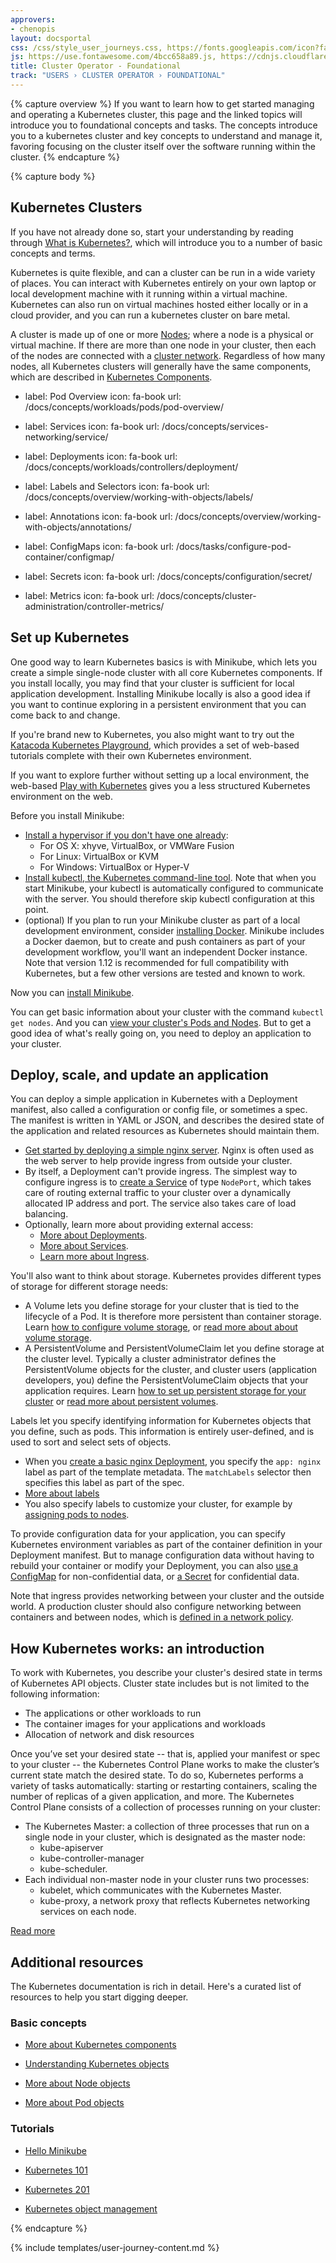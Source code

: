 ```yaml
---
approvers:
- chenopis
layout: docsportal
css: /css/style_user_journeys.css, https://fonts.googleapis.com/icon?family=Material+Icons
js: https://use.fontawesome.com/4bcc658a89.js, https://cdnjs.cloudflare.com/ajax/libs/prefixfree/1.0.7/prefixfree.min.js
title: Cluster Operator - Foundational
track: "USERS › CLUSTER OPERATOR › FOUNDATIONAL"
---
```


{% capture overview %}
If you want to learn how to get started managing and operating a Kubernetes cluster, this page and the linked topics will introduce you to foundational concepts and tasks.
The concepts introduce you to a kubernetes cluster and key concepts to understand and manage it, favoring focusing on the cluster itself over the software running within the cluster.
{% endcapture %}

<!-- Foundational:
Nodes, Pods, Networks, Deployments, Services, ConfigMaps, Secrets
Labels, Selectors, Annotations
Metrics -->


{% capture body %}
## Kubernetes Clusters

If you have not already done so, start your understanding by reading through [What is Kubernetes?](/docs/concepts/overview/what-is-kubernetes/), which will introduce you to a number of basic concepts and terms. 

Kubernetes is quite flexible, and can a cluster can be run in a wide variety of places. You can interact with Kubernetes entirely on your own laptop or local development machine with it running within a virtual machine. Kubernetes can also run on virtual machines hosted either locally or in a cloud provider, and you can run a kubernetes cluster on bare metal. 

A cluster is made up of one or more [Nodes](/docs/concepts/architecture/nodes/); where a node is a physical or virtual machine. If there are more than one node in your cluster, then each of the nodes are connected with a [cluster network](/docs/concepts/cluster-administration/networking/). Regardless of how many nodes, all Kubernetes clusters will generally have the same components, which are described in [Kubernetes Components](/docs/concepts/overview/components).





 - label: Pod Overview
    icon: fa-book
    url: /docs/concepts/workloads/pods/pod-overview/
 - label: Services
    icon: fa-book
    url: /docs/concepts/services-networking/service/
  - label: Deployments
    icon: fa-book
    url: /docs/concepts/workloads/controllers/deployment/
  - label: Labels and Selectors
    icon: fa-book
    url: /docs/concepts/overview/working-with-objects/labels/
  - label: Annotations
    icon: fa-book
    url: /docs/concepts/overview/working-with-objects/annotations/
  - label: ConfigMaps
    icon: fa-book
    url: /docs/tasks/configure-pod-container/configmap/
  - label: Secrets
    icon: fa-book
    url: /docs/concepts/configuration/secret/

  - label: Metrics
    icon: fa-book
    url: /docs/concepts/cluster-administration/controller-metrics/

## Set up Kubernetes

One good way to learn Kubernetes basics is with Minikube, which lets you create a simple single-node cluster with all core Kubernetes components. If you install locally, you may find that your cluster is sufficient for local application development. Installing Minikube locally is also a good idea if you want to continue exploring in a persistent environment that you can come back to and change.

If you're brand new to Kubernetes, you also might want to try out the [Katacoda Kubernetes Playground](https://www.katacoda.com/courses/kubernetes/playground), which provides a set of web-based tutorials complete with their own Kubernetes environment.

If you want to explore further without setting up a local environment, the web-based [Play with Kubernetes](http://labs.play-with-k8s.com/) gives you a less structured Kubernetes environment on the web.

Before you install Minikube:

* [Install a hypervisor if you don't have one already](/docs/tasks/tools/install-minikube/#install-a-hypervisor):
    * For OS X: xhyve, VirtualBox, or VMWare Fusion
    * For Linux: VirtualBox or KVM
    * For Windows: VirtualBox or Hyper-V
* [Install kubectl, the Kubernetes command-line tool](/docs/tasks/tools/install-kubectl/). Note that when you start Minikube, your kubectl is automatically configured to communicate with the server. You should therefore skip kubectl configuration at this point.
* (optional) If you plan to run your Minikube cluster as part of a local development environment, consider [installing Docker](/docs/setup/independent/install-kubeadm/#installing-docker). Minikube includes a Docker daemon, but to create and push containers as part of your development workflow, you'll want an independent Docker instance. Note that version 1.12 is recommended for full compatibility with Kubernetes, but a few other versions are tested and known to work.

Now you can [install Minikube](/docs/tasks/tools/install-minikube/).

You can get basic information about your cluster with the command `kubectl get nodes`. And you can [view your cluster's Pods and Nodes](/docs/tutorials/kubernetes-basics/explore-intro/). But to get a good idea of what's really going on, you need to deploy an application to your cluster.

## Deploy, scale, and update an application

You can deploy a simple application in Kubernetes with a Deployment manifest, also called a configuration or config file, or sometimes a spec. The manifest is written in YAML or JSON, and describes the desired state of the application and related resources as Kubernetes should maintain them.

* [Get started by deploying a simple nginx server](/docs/tasks/run-application/run-stateless-application-deployment/). Nginx is often used as the web server to help provide ingress from outside your cluster.
* By itself, a Deployment can't provide ingress. The simplest way to configure ingress is to [create a Service](/docs/tasks/access-application-cluster/service-access-application-cluster/) of type `NodePort`, which takes care of routing external traffic to your cluster over a dynamically allocated IP address and port. The service also takes care of load balancing.
* Optionally, learn more about providing external access:
    * [More about Deployments](/docs/concepts/workloads/controllers/deployment/).
    * [More about Services](/docs/concepts/services-networking/service/).
    * [Learn more about Ingress](/docs/concepts/services-networking/ingress/).

You'll also want to think about storage. Kubernetes provides different types of storage for different storage needs:

* A Volume lets you define storage for your cluster that is tied to the lifecycle of a Pod. It is therefore more persistent than container storage. Learn [how to configure volume storage](/docs/tasks/configure-pod-container/configure-volume-storage/), or [read more about about volume storage](/docs/concepts/storage/volumes/).
* A PersistentVolume and PersistentVolumeClaim let you define storage at the cluster level. Typically a cluster administrator defines the PersistentVolume objects for the cluster, and cluster users (application developers, you) define the PersistentVolumeClaim objects that your application requires. Learn [how to set up persistent storage for your cluster](/docs/tasks/configure-pod-container/configure-persistent-volume-storage/) or [read more about persistent volumes](/docs/concepts/storage/persistent-volumes/).

Labels let you specify identifying information for Kubernetes objects that you define, such as pods. This information is entirely user-defined, and is used to sort and select sets of objects.

* When you [create a basic nginx Deployment](/docs/tasks/run-application/run-stateless-application-deployment/), you specify the `app: nginx` label as part of the template metadata. The `matchLabels` selector then specifies this label as part of the spec.
* [More about labels](https://kubernetes.io/docs/concepts/overview/working-with-objects/labels/)
* You also specify labels to customize your cluster, for example by [assigning pods to nodes](/docs/concepts/configuration/assign-pod-node/).

To provide configuration data for your application, you can specify Kubernetes environment variables as part of the container definition in your Deployment manifest. But to manage configuration data without having to rebuild your container or modify your Deployment, you can also [use a ConfigMap](/docs/tasks/configure-pod-container/configmap/) for non-confidential data, or [a Secret](/docs/tasks/inject-data-application/distribute-credentials-secure/) for confidential data.

Note that ingress provides networking between your cluster and the outside world. A production cluster should also configure networking between containers and between nodes, which is [defined in a network policy](/docs/tasks/administer-cluster/declare-network-policy/).

## How Kubernetes works: an introduction

To work with Kubernetes, you describe your cluster's desired state in terms of Kubernetes API objects. Cluster state includes but is not limited to the following information:

* The applications or other workloads to run
* The container images for your applications and workloads
* Allocation of network and disk resources

Once you’ve set your desired state -- that is, applied your manifest or spec to your cluster -- the Kubernetes Control Plane works to make the cluster’s current state match the desired state. To do so, Kubernetes performs a variety of tasks automatically: starting or restarting containers, scaling the number of replicas of a given application, and more. The Kubernetes Control Plane consists of a collection of processes running on your cluster:

* The Kubernetes Master: a collection of three processes that run on a single node in your cluster, which is designated as the master node: 
    * kube-apiserver
    * kube-controller-manager
    * kube-scheduler.
* Each individual non-master node in your cluster runs two processes:
    * kubelet, which communicates with the Kubernetes Master.
    * kube-proxy, a network proxy that reflects Kubernetes networking services on each node.

[Read more](https://kubernetes.io/docs/concepts/)

## Additional resources

The Kubernetes documentation is rich in detail. Here's a curated list of resources to help you start digging deeper.

### Basic concepts

* [More about Kubernetes components](https://kubernetes.io/docs/concepts/overview/components/)

* [Understanding Kubernetes objects](https://kubernetes.io/docs/concepts/overview/working-with-objects/kubernetes-objects/)

* [More about Node objects](https://kubernetes.io/docs/concepts/architecture/nodes/)

* [More about Pod objects](https://kubernetes.io/docs/concepts/workloads/pods/pod-overview/)

### Tutorials

* [Hello Minikube](https://kubernetes.io/docs/tutorials/stateless-application/hello-minikube/)

* [Kubernetes 101](https://kubernetes.io/docs/user-guide/walkthrough/)

* [Kubernetes 201](https://kubernetes.io/docs/user-guide/walkthrough/k8s201/)

* [Kubernetes object management](https://kubernetes.io/docs/tutorials/object-management-kubectl/object-management/)


{% endcapture %}


{% include templates/user-journey-content.md %}
